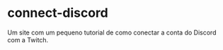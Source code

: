 # connect-discord
 Um site com um pequeno tutorial de como conectar a conta do Discord com a Twitch.
